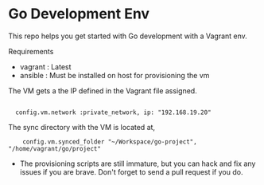 # Go Development Env

This repo helps you get started with Go development with a Vagrant env.

Requirements
 - vagrant : Latest
 - ansible : Must be installed on host for provisioning the vm


The VM gets a the IP defined in the Vagrant file assigned.

  ```

    config.vm.network :private_network, ip: "192.168.19.20"

  ```

The sync directory with the VM is located at,

 

        config.vm.synced_folder "~/Workspace/go-project", "/home/vagrant/go/project"

 

- The provisioning scripts are still immature, but you can hack and fix any issues if you are brave. Don't forget to send a pull request if you do.
